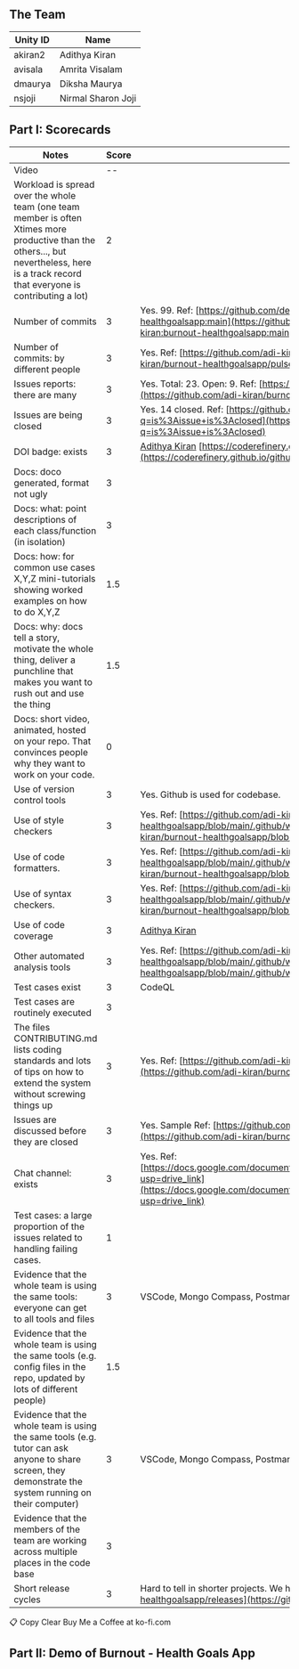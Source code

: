 ## The Team

| Unity ID | Name               |
| -------- | ------------------ |
| akiran2  | Adithya Kiran      |
| avisala  | Amrita Visalam     |
| dmaurya  | Diksha Maurya      |
| nsjoji   | Nirmal Sharon Joji |

## Part I: Scorecards

| Notes                                                                                                                                                                                     | Score | Evidence/Comments/Links                                                                                                                                                                                                    |
| ----------------------------------------------------------------------------------------------------------------------------------------------------------------------------------------- | ----- | -------------------------------------------------------------------------------------------------------------------------------------------------------------------------------------------------------------------------- |
| Video                                                                                                                                                                                     | \--   |                                                                                                                                                                                                                            |
| Workload is spread over the whole team (one team member is often Xtimes more productive than the others..., but nevertheless, here is a track record that everyone is contributing a lot) | 2     |                                                                                                                                                                                                                            |
| Number of commits                                                                                                                                                                         | 3     | Yes. 99. Ref: [https://github.com/deekay2310/calorieApp_server/compare/main...adi-kiran:burnout-healthgoalsapp:main](https://github.com/deekay2310/calorieApp_server/compare/main...adi-kiran:burnout-healthgoalsapp:main) |
| Number of commits: by different people                                                                                                                                                    | 3     | Yes. Ref: [https://github.com/adi-kiran/burnout-healthgoalsapp/pulse](https://github.com/adi-kiran/burnout-healthgoalsapp/pulse)                                                                                           |
| Issues reports: there are many                                                                                                                                                            | 3     | Yes. Total: 23. Open: 9. Ref: [https://github.com/adi-kiran/burnout-healthgoalsapp/issues](https://github.com/adi-kiran/burnout-healthgoalsapp/issues)                                                                     |
| Issues are being closed                                                                                                                                                                   | 3     | Yes. 14 closed. Ref: [https://github.com/adi-kiran/burnout-healthgoalsapp/issues?q=is%3Aissue+is%3Aclosed](https://github.com/adi-kiran/burnout-healthgoalsapp/issues?q=is%3Aissue+is%3Aclosed)                            |
| DOI badge: exists                                                                                                                                                                         | 3     | [Adithya Kiran](mailto:akiran2@ncsu.edu) [https://coderefinery.github.io/github-without-command-line/doi/](https://coderefinery.github.io/github-without-command-line/doi/)                                                |
| Docs: doco generated, format not ugly                                                                                                                                                     | 3     |                                                                                                                                                                                                                            |
| Docs: what: point descriptions of each class/function (in isolation)                                                                                                                      | 3     |                                                                                                                                                                                                                            |
| Docs: how: for common use cases X,Y,Z mini-tutorials showing worked examples on how to do X,Y,Z                                                                                           | 1.5   |                                                                                                                                                                                                                            |
| Docs: why: docs tell a story, motivate the whole thing, deliver a punchline that makes you want to rush out and use the thing                                                             | 1.5   |                                                                                                                                                                                                                            |
| Docs: short video, animated, hosted on your repo. That convinces people why they want to work on your code.                                                                               | 0     |                                                                                                                                                                                                                            |
| Use of version control tools                                                                                                                                                              | 3     | Yes. Github is used for codebase.                                                                                                                                                                                          |
| Use of style checkers                                                                                                                                                                     | 3     | Yes. Ref: [https://github.com/adi-kiran/burnout-healthgoalsapp/blob/main/.github/workflows/style_checker.yml](https://github.com/adi-kiran/burnout-healthgoalsapp/blob/main/.github/workflows/style_checker.yml)           |
| Use of code formatters.                                                                                                                                                                   | 3     | Yes. Ref: [https://github.com/adi-kiran/burnout-healthgoalsapp/blob/main/.github/workflows/code_formatter.yml](https://github.com/adi-kiran/burnout-healthgoalsapp/blob/main/.github/workflows/code_formatter.yml)         |
| Use of syntax checkers.                                                                                                                                                                   | 3     | Yes. Ref: [https://github.com/adi-kiran/burnout-healthgoalsapp/blob/main/.github/workflows/syntax_checker.yml](https://github.com/adi-kiran/burnout-healthgoalsapp/blob/main/.github/workflows/syntax_checker.yml)         |
| Use of code coverage                                                                                                                                                                      | 3     | [Adithya Kiran](mailto:akiran2@ncsu.edu)                                                                                                                                                                                   |
| Other automated analysis tools                                                                                                                                                            | 3     | Yes. Ref: [https://github.com/adi-kiran/burnout-healthgoalsapp/blob/main/.github/workflows/codeql.yml](https://github.com/adi-kiran/burnout-healthgoalsapp/blob/main/.github/workflows/codeql.yml)                         |
| Test cases exist                                                                                                                                                                          | 3     | CodeQL                                                                                                                                                                                                                     |
| Test cases are routinely executed                                                                                                                                                         | 3     |                                                                                                                                                                                                                            |
| The files CONTRIBUTING.md lists coding standards and lots of tips on how to extend the system without screwing things up                                                                  | 3     | Yes. Ref: [https://github.com/adi-kiran/burnout-healthgoalsapp/blob/main/CONTRIBUTING.md](https://github.com/adi-kiran/burnout-healthgoalsapp/blob/main/CONTRIBUTING.md)                                                   |
| Issues are discussed before they are closed                                                                                                                                               | 3     | Yes. Sample Ref: [https://github.com/adi-kiran/burnout-healthgoalsapp/issues/8](https://github.com/adi-kiran/burnout-healthgoalsapp/issues/8)                                                                              |
| Chat channel: exists                                                                                                                                                                      | 3     | Yes. Ref: [https://docs.google.com/document/d/1yPjDIDYI0R3N1DW3w3EfjHKq9xY5iFOMn9bPhVr_nB4/edit?usp=drive_link](https://docs.google.com/document/d/1yPjDIDYI0R3N1DW3w3EfjHKq9xY5iFOMn9bPhVr_nB4/edit?usp=drive_link)       |
| Test cases: a large proportion of the issues related to handling failing cases.                                                                                                           | 1     |                                                                                                                                                                                                                            |
| Evidence that the whole team is using the same tools: everyone can get to all tools and files                                                                                             | 3     | VSCode, Mongo Compass, Postman                                                                                                                                                                                             |
| Evidence that the whole team is using the same tools (e.g. config files in the repo, updated by lots of different people)                                                                 | 1.5   |                                                                                                                                                                                                                            |
| Evidence that the whole team is using the same tools (e.g. tutor can ask anyone to share screen, they demonstrate the system running on their computer)                                   | 3     | VSCode, Mongo Compass, Postman. Mention code working on all devices?                                                                                                                                                       |
| Evidence that the members of the team are working across multiple places in the code base                                                                                                 | 3     |                                                                                                                                                                                                                            |
| Short release cycles                                                                                                                                                                      | 3     | Hard to tell in shorter projects. We have 3 releases. Ref: [https://github.com/adi-kiran/burnout-healthgoalsapp/releases](https://github.com/adi-kiran/burnout-healthgoalsapp/releases)                                    |
📋 Copy
Clear
Buy Me a Coffee at ko-fi.com

## Part II: Demo of Burnout - Health Goals App